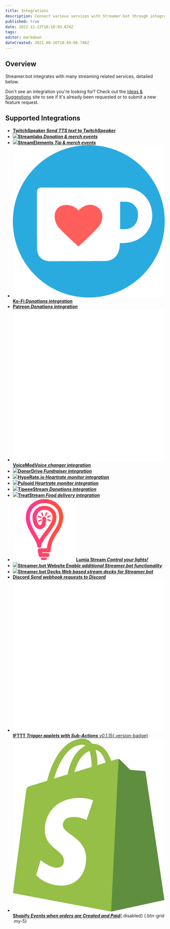 ```yaml
---
title: Integrations
description: Connect various services with Streamer.bot through integrations
published: true
date: 2022-12-22T16:10:03.674Z
tags: 
editor: markdown
dateCreated: 2021-08-26T18:49:06.746Z
---
```


## Overview
Streamer.bot integrates with many streaming related services, detailed below.

Don't see an integration you're looking for? Check out the [Ideas &amp; Suggestions](https://ideas.streamer.bot) site to see if it's already been requested or to submit a new feature request.

## Supported Integrations
- [<i class="mdi mdi-speaker text--twitch"></i>**TwitchSpeaker *Send TTS text to TwitchSpeaker***](/TwitchSpeaker)
- [<img src="https://streamer.bot/img/integrations/streamlabs.png"/>**Streamlabs *Donation &amp; merch events***](/Integrations/Streamlabs)
- [<img src="https://streamer.bot/img/integrations/streamelements.png"/>**StreamElements *Tip &amp; merch events***](/Integrations/StreamElements)
- [<img src="/ko-fi_icon_rgb_rounded.png"/>**Ko-Fi *Donations integration***](/Integrations/Ko-Fi)
- [<i class="mdi mdi-patreon text--patreon"></i> **Patreon *Donations integration***](/Integrations/Patreon)
- [<img src="/logos/voicemod.png"/>**VoiceMod*Voice changer integration***](/Integrations/VoiceMod)
- [<img src="/donordrive.webp"/>**DonorDrive *Fundraiser integration***](/Integrations/DonorDrive)
- [<img src="https://streamer.bot/img/integrations/hyperate.png"/>**HypeRate.io *Heartrate monitor integration***](/Integrations/HypeRate-io)
- [<img src="https://streamer.bot/img/integrations/pulsoid.png"/>**Pulsoid *Heartrate monitor integration***](/Integrations/Pulsoid)
- [<img src="https://streamer.bot/img/integrations/tipeestream.png"/>**TipeeeStream *Donations integration***](/Integrations/TipeeeStream)
- [<img src="https://streamer.bot/img/integrations/treatstream.png"/>**TreatStream *Food delivery integration***](/Integrations/TreatStream)
- [<img src="/logos/lumia_stream.png"/>**Lumia Stream *Control your lights!***](/Integrations/Lumia-Stream)
- [<img src="https://streamer.bot/logo.png"/>**Streamer.bot Website *Enable additional Streamer.bot functionality***](/Integrations/Streamer-bot)
- [<img src="https://streamer.bot/logo.svg"/>**Streamer.bot Decks *Web based stream decks for Streamer.bot***](/Extended-Features/HTML-Decks)
- [<i class="mdi mdi-discord text--discord"></i>**Discord *Send webhook requests to Discord***](/Integrations/Discord)
- [<img src="/logos/ifttt.png"/>**IFTTT *Trigger applets with Sub-Actions*** *v0.1.15*{.version-badge}](/Integrations/IFTTT)
- [<img src="/logos/shopify.svg"/>**Shopify *Events when orders are Created and Paid***](/Integrations/Shopify){.disabled}
{.btn-grid .my-5}